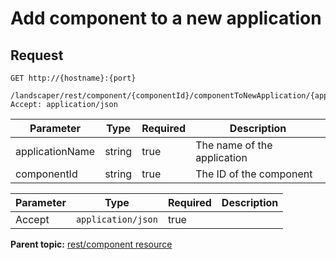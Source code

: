 # Add component to a new application

## Request

```
GET http://{hostname}:{port}
  /landscaper/rest/component/{componentId}/componentToNewApplication/{applicationName}
Accept: application/json

```

|Parameter|Type|Required|Description|
|---------|----|--------|-----------|
|applicationName|string|true|The name of the application|
|componentId|string|true|The ID of the component|

|Parameter|Type|Required|Description|
|---------|----|--------|-----------|
|Accept|`application/json`|true| |

**Parent topic:** [rest/component resource](../../com.edt.api.doc/topics/rest_component.md)

